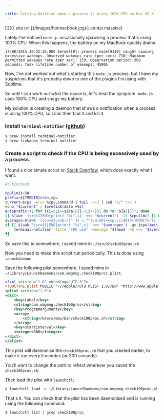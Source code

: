 ```yaml
---

title: Getting Notified when a process is using 100% CPU on Mac OS X
---
```


![]({{ site.url }}/images/hotmacbook.jpg){:.center.massive}

Lately I've noticed `node.js` occasionally spawning a process that's using 100% CPU. When this happens, the battery on my MacBook quickly drains.

<!-- more -->

```text
17/08/2015 19:32:36.000 kernel[0]: process node[9119] caught causing excessive wakeups. Observed wakeups rate (per sec): 718; Maximum permitted wakeups rate (per sec): 150; Observation period: 300 seconds; Task lifetime number of wakeups: 45006
```

Now, I've not worked out what's starting this `node.js` process, but I have my suspicions that it's probably down to one of the plugins I'm using with Sublime.

So until I can work out what the cause is, let's treat the symptom: `node.js` uses 100% CPU and shags my battery.

My solution is creating a daemon that shows a notification when a process is using 100% CPU, so I can then find it and kill it.

### Install `terminal-notifier` ([github](https://github.com/julienXX/terminal-notifier))

```bash
$ brew install terminal-notifier
$ brew linkapps terminal-notifier
```

### Create a script to check if the CPU is being excessively used by a process

I found a nice simple script on [Stack Overflow](http://apple.stackexchange.com/a/90295/48776), which does exactly what I want.

```bash
#!/bin/bash

cpulimit=50
prefix=${TMPDIR}cron_cpu
current=$(ps -erco %cpu,command | tail -n+2 | sed 's/^ *//')
echo "$current" > $prefix$(date +%s)
a=($prefix*); for ((i=0;i<=${#a[@]}-3;i++)); do rm "${a[i]}"; done
[[ $(awk '{s+=$1}END{printf "%i",s}' <<< "$current") -lt $cpulimit ]] && exit
averages=$(awk '{cpu=$1;sub(/[^ ]+ /,"");a[$0]+=cpu;c[$0]++}END{for(i in a){printf "%.1f %s\n",a[i]/c[$0],i}}' $prefix* | sort -rn)
if [[ $(awk '{s+=$1}END{printf "%i",s}' <<< "$averages") -ge $cpulimit ]]; then
    terminal-notifier -title "CPU use" -message "$(head -n5 <<< "$averages" | paste -sd / -)"
fi
```

So save this to somewhere, I saved mine in `~/bin/check100proc.sh`

Now you need to make this script run periodically. This is done using `launchdaemon`.

Save the following plist somewhere, I saved mine in `~/Library/LaunchDaemons/com.omgmog.check100proc.plist`.

```xml
<?xml version="1.0" encoding="UTF-8"?>
<!DOCTYPE plist PUBLIC "-//Apple//DTD PLIST 1.0//EN" "http://www.apple.com/DTDs/PropertyList-1.0.dtd">
<plist version="1.0">
<dict>
    <key>Label</key>
    <string>com.omgmog.check100proc</string>
    <key>ProgramArguments</key>
    <array>
        <string>/Users/max/bin/check100proc.sh</string>
    </array>
    <key>StartInterval</key>
    <integer>300</integer>
</dict>
</plist>
```

This plist will daemonise the `check100proc.sh` that you created earlier, to make it run every 5 minutes (or 300 seconds).

You'll want to change the path to reflect wherever you saved the `check100proc.sh`.

Then load the plist with `launchctl`:

```bash
$ launchctl load -w ~/Library/LaunchDaemons/com.omgmog.check100proc.plist
```

That's it. You can check that the plist has been daemonised and is running using the following command:

```bash
$ launchctl list | grep check100proc
```






